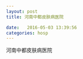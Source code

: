 ```yaml
--- 
layout: post 
title: 河南中都皮肤病医院

date:   2016-05-03 13:39:56 
categories: hosp 
--- 
```

   
河南中都皮肤病医院

